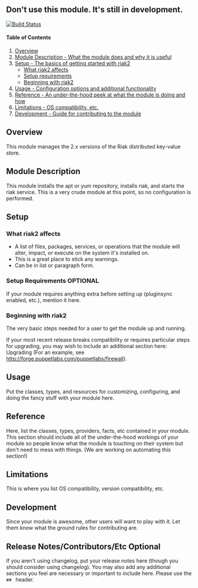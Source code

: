 ## Don't use this module. It's still in development.
[![Build Status](https://travis-ci.org/danieldreier/riak2.svg?branch=master)](https://travis-ci.org/danieldreier/riak2)

#### Table of Contents

1. [Overview](#overview)
2. [Module Description - What the module does and why it is useful](#module-description)
3. [Setup - The basics of getting started with riak2](#setup)
    * [What riak2 affects](#what-riak2-affects)
    * [Setup requirements](#setup-requirements)
    * [Beginning with riak2](#beginning-with-riak2)
4. [Usage - Configuration options and additional functionality](#usage)
5. [Reference - An under-the-hood peek at what the module is doing and how](#reference)
5. [Limitations - OS compatibility, etc.](#limitations)
6. [Development - Guide for contributing to the module](#development)

## Overview

This module manages the 2.x versions of the Riak distributed key-value store.

## Module Description

This module installs the apt or yum repository, installs riak, and starts the riak service. This is a very crude module at this point, so no configuration is performed.

## Setup

### What riak2 affects

* A list of files, packages, services, or operations that the module will alter, impact, or execute on the system it's installed on.
* This is a great place to stick any warnings.
* Can be in list or paragraph form. 

### Setup Requirements **OPTIONAL**

If your module requires anything extra before setting up (pluginsync enabled, etc.), mention it here. 

### Beginning with riak2

The very basic steps needed for a user to get the module up and running. 

If your most recent release breaks compatibility or requires particular steps for upgrading, you may wish to include an additional section here: Upgrading (For an example, see http://forge.puppetlabs.com/puppetlabs/firewall).

## Usage

Put the classes, types, and resources for customizing, configuring, and doing the fancy stuff with your module here. 

## Reference

Here, list the classes, types, providers, facts, etc contained in your module. This section should include all of the under-the-hood workings of your module so people know what the module is touching on their system but don't need to mess with things. (We are working on automating this section!)

## Limitations

This is where you list OS compatibility, version compatibility, etc.

## Development

Since your module is awesome, other users will want to play with it. Let them know what the ground rules for contributing are.

## Release Notes/Contributors/Etc **Optional**

If you aren't using changelog, put your release notes here (though you should consider using changelog). You may also add any additional sections you feel are necessary or important to include here. Please use the `## ` header. 

